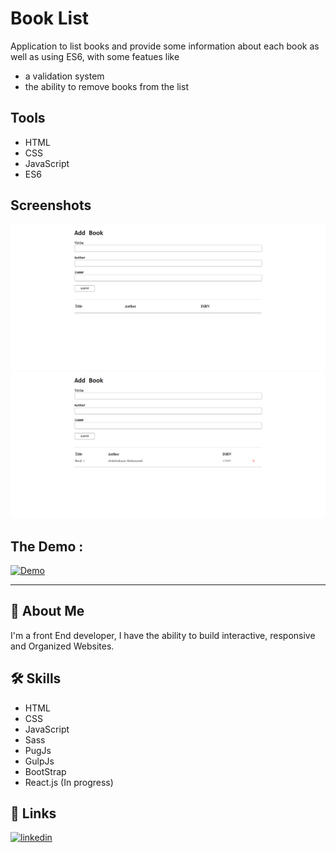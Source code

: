 
# Book List

Application to list books and provide some information about each book as well as using ES6, with some featues like
- a validation system
- the ability to remove books from the list
## Tools

- HTML
- CSS
- JavaScript
- ES6
## Screenshots

![BookList1](https://github.com/AbdulrahmanIsmael/Book-List-App/blob/main/screenshots/1.png)
![BookList2](https://github.com/AbdulrahmanIsmael/Book-List-App/blob/main/screenshots/2.png)


## The Demo :

[![Demo](https://img.shields.io/badge/Demo-000000?style=for-the-badge&logo=vercel&logoColor=white)](https://book-list-app-navy.vercel.app/)

<hr/>

## 🚀 About Me
I'm a front End developer, I have the ability to build interactive, responsive and Organized Websites.


## 🛠 Skills
- HTML
- CSS
- JavaScript
- Sass
- PugJs
- GulpJs
- BootStrap
- React.js (In progress)


## 🔗 Links
[![linkedin](https://img.shields.io/badge/linkedin-0A66C2?style=for-the-badge&logo=linkedin&logoColor=white)](https://www.linkedin.com/in/abdulrahman-mohammed22/)

